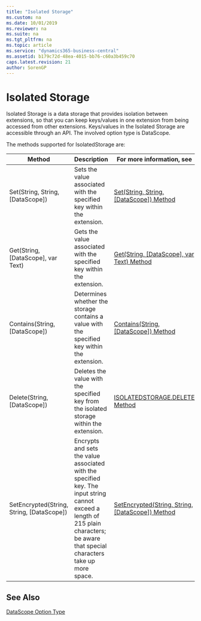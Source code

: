 ```yaml
---
title: "Isolated Storage"
ms.custom: na
ms.date: 10/01/2019
ms.reviewer: na
ms.suite: na
ms.tgt_pltfrm: na
ms.topic: article
ms.service: "dynamics365-business-central"
ms.assetid: b179c72d-48ea-4015-bb76-c60a3b459c70
caps.latest.revision: 21
author: SorenGP
---
```

# Isolated Storage
Isolated Storage is a data storage that provides isolation between extensions, so that you can keep keys/values in one extension from being accessed from other extensions. Keys/values in the Isolated Storage are accessible through an API. The involved option type is DataScope.

The methods supported for IsolatedStorage are:

|Method|Description|For more information, see|  
|--------------|-----------------|-------------------------------|  
|Set(String, String, [DataScope])|Sets the value associated with the specified key within the extension.|[Set(String, String, [DataScope]) Method](methods-auto/isolatedstorage/isolatedstorage-set-method.md)|  
|Get(String, [DataScope], var Text)|Gets the value associated with the specified key within the extension.|[Get(String, [DataScope], var Text) Method](methods-auto/isolatedstorage/isolatedstorage-get-string-datascope-text-method.md)|  
|Contains(String, [DataScope])|Determines whether the storage contains a value with the specified key within the extension.|[Contains(String, [DataScope]) Method](methods-auto/isolatedstorage/isolatedstorage-contains-method.md)|  
|Delete(String, [DataScope])|Deletes the value with the specified key from the isolated storage within the extension.|[ISOLATEDSTORAGE.DELETE Method](methods-auto/isolatedstorage/isolatedstorage-delete-method.md)|
|SetEncrypted(String, String, [DataScope])|Encrypts and sets the value associated with the specified key. The input string cannot exceed a length of 215 plain characters; be aware that special characters take up more space.|[SetEncrypted(String, String, [DataScope]) Method](methods-auto/isolatedstorage/isolatedstorage-setencrypted-method.md)|

## See Also  
[DataScope Option Type](methods-auto/datascope/datascope-option.md)

